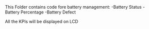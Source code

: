 This Folder contains code fore battery management:
-Battery Status
-Battery Percentage
-Battery Defect

All the KPIs will be displayed on LCD

